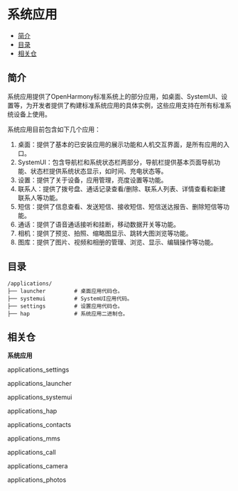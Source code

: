 # 系统应用<a name="ZH-CN_TOPIC_0000001103601750"></a>

-   [简介](#section663544819225)
-   [目录](#section161941989596)
-   [相关仓](#section1371113476307)

## 简介<a name="section663544819225"></a>

系统应用提供了OpenHarmony标准系统上的部分应用，如桌面、SystemUI、设置等，为开发者提供了构建标准系统应用的具体实例，这些应用支持在所有标准系统设备上使用。

系统应用目前包含如下几个应用：

1.  桌面：提供了基本的已安装应用的展示功能和人机交互界面，是所有应用的入口。
2.  SystemUI：包含导航栏和系统状态栏两部分，导航栏提供基本页面导航功能、状态栏提供系统状态显示，如时间、充电状态等。
3.  设置：提供了关于设备，应用管理，亮度设置等功能。
4.  联系人：提供了拨号盘、通话记录查看/删除、联系人列表、详情查看和新建联系人等功能。
5.  短信：提供了信息查看、发送短信、接收短信、短信送达报告、删除短信等功能。
6.  通话：提供了语音通话接听和挂断，移动数据开关等功能。
7.  相机：提供了预览、拍照、缩略图显示、跳转大图浏览等功能。
8.  图库：提供了图片、视频和相册的管理、浏览、显示、编辑操作等功能。

## 目录<a name="section161941989596"></a>

```
/applications/
├── launcher         # 桌面应用代码仓。
├── systemui         # SystemUI应用代码。
├── settings         # 设置应用代码仓。
├── hap              # 系统应用二进制仓。
```

## 相关仓<a name="section1371113476307"></a>

**系统应用**

applications\_settings

applications\_launcher

applications\_systemui

applications\_hap

applications\_contacts

applications\_mms

applications\_call

applications\_camera

applications\_photos

